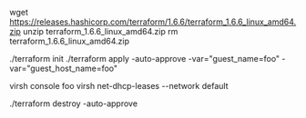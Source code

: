 wget https://releases.hashicorp.com/terraform/1.6.6/terraform_1.6.6_linux_amd64.zip
unzip terraform_1.6.6_linux_amd64.zip
rm terraform_1.6.6_linux_amd64.zip

./terraform init
./terraform apply -auto-approve -var="guest_name=foo" -var="guest_host_name=foo"

virsh console foo
virsh net-dhcp-leases --network default

./terraform destroy -auto-approve

